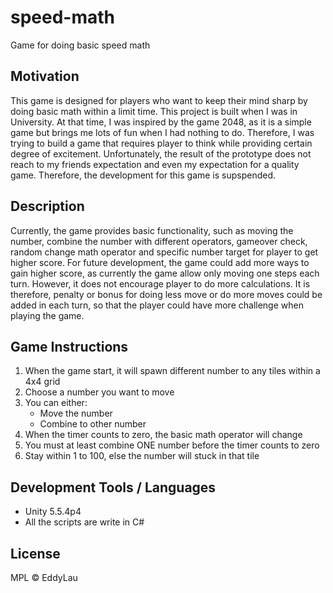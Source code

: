 # speed-math
Game for doing basic speed math

## Motivation
This game is designed for players who want to keep their mind sharp by doing basic math within a limit time. This project is built when I was in University. At that time, I was inspired by the game 2048, as it is a simple game but brings me lots of fun when I had nothing to do. Therefore, I was trying to build a game that requires player to think while providing certain degree of excitement. Unfortunately, the result of the prototype does not reach to my friends expectation and even my expectation for a quality game. Therefore, the development for this game is supspended. 

## Description
Currently, the game provides basic functionality, such as moving the number, combine the number with different operators, gameover check, random change math operator and specific number target for player to get higher score. For future development, the game could add more ways to gain higher score, as currently the game allow only moving one steps each turn. However, it does not encourage player to do more calculations. It is therefore, penalty or bonus for doing less move or do more moves could be added in each turn, so that the player could have more challenge when playing the game.

## Game Instructions
1. When the game start, it will spawn different number to any tiles within a 4x4 grid
2. Choose a number you want to move
3. You can either:
    - Move the number
    - Combine to other number
 4. When the timer counts to zero, the basic math operator will change
 5. You must at least combine ONE number before the timer counts to zero
 6. Stay within 1 to 100, else the number will stuck in that tile
 
 ## Development Tools / Languages
 - Unity 5.5.4p4
 - All the scripts are write in C#
 ## License
 MPL © EddyLau
